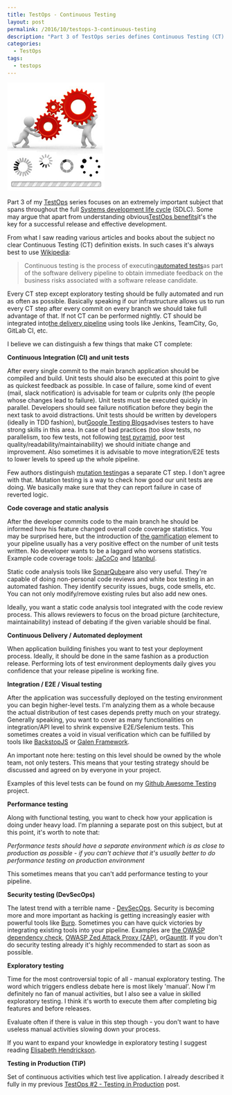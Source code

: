 ```yaml
---
title: TestOps - Continuous Testing
layout: post
permalink: /2016/10/testops-3-continuous-testing
description: "Part 3 of TestOps series defines Continuous Testing (CT) and its components within the SDLC: CI/unit tests, coverage/static analysis, automated deployment, integration/E2E/visual tests, performance, security, exploratory testing, and TiP."
categories:
  - TestOps
tags:
  - testops 
---
```


<img src="/images/blog/jquery-ajax-loader.jpg" loading="lazy" alt="">

Part 3 of my [TestOps](https://awesome-testing.com/search/label/testops) series focuses on an extremely important
subject that spans throughout the
full [Systems development life cycle](https://en.wikipedia.org/wiki/Systems_development_life_cycle) (SDLC). Some may
argue that apart from understanding
obvious[TestOps benefits](https://awesome-testing.com/2016/07/testops-missing-piece-of-puzzle.html)it's the key for a
successful release and effective development.

From what I saw reading various articles and books about the subject no clear Continuous Testing (CT) definition exists.
In such cases it's always best to use [Wikipedia](https://en.wikipedia.org/wiki/Continuous_testing):

> Continuous testing is the process of
> executing[automated tests](https://en.wikipedia.org/wiki/Test_automation "Test automation")as part of the software
> delivery pipeline to obtain immediate feedback on the business risks associated with a software release candidate.

Every CT step except exploratory testing should be fully automated and run as often as possible. Basically speaking
if our infrastructure allows us to run every CT step after every commit on every branch we should take full advantage of
that. If not CT can be performed nightly. CT should be integrated
into[the delivery pipeline](http://cdn.infoq.com/statics_s2_20150819-0313/resource/articles/orch-pipelines-jenkins/en/resources/Fig1-large.png)
using tools like Jenkins, TeamCity, Go, GitLab CI, etc.

I believe we can distinguish a few things that make CT complete:

**Continuous Integration (CI) and unit tests**

After every single commit to the main branch application should be compiled and build. Unit tests should also be
executed at this point to give as quickest feedback as possible. In case of failure, some kind of event (mail, slack
notification) is advisable for team or culprits only (the people whose changes lead to failure). Unit tests must be
executed quickly in parallel. Developers should see failure notification before they begin the next task to avoid
distractions. Unit tests should be written by developers (ideally in TDD fashion),
but[Google Testing Blogs](https://testing.googleblog.com/)advises testers to have strong skills in this area. In case of
bad practices (too slow tests, no parallelism, too few tests, not
following [test pyramid](http://martinfowler.com/bliki/TestPyramid.html), poor test quality/readability/maintainability)
we should initiate change and improvement. Also sometimes it is advisable to move integration/E2E tests to lower levels
to speed up the whole pipeline.

Few authors distinguish [mutation testing](http://pitest.org/)as a separate CT step. I don't agree with that. Mutation
testing is a way to check how good our unit tests are doing. We basically make sure that they can report failure in case
of reverted logic.

**Code coverage and static analysis**

After the developer commits code to the main branch he should be informed how his feature changed overall code coverage
statistics. You may be surprised here, but the introduction
of [the gamification](https://en.wikipedia.org/wiki/Gamification) element to your pipeline usually has a very positive
effect on the number of unit tests written. No developer wants to be a laggard who worsens statistics. Example code
coverage tools: [JaCoCo](http://www.eclemma.org/jacoco/) and [Istanbul](https://github.com/gotwarlost/istanbul).

Static code analysis tools like [SonarQube](http://www.sonarqube.org/)are also very useful. They're capable of doing
non-personal code reviews and white box testing in an automated fashion. They identify security issues, bugs, code
smells, etc. You can not only modify/remove existing rules but also add new ones.

Ideally, you want a static code analysis tool integrated with the code review process. This allows reviewers to focus on
the broad picture (architecture, maintainability) instead of debating if the given variable should be final.

**Continuous Delivery / Automated deployment**

When application building finishes you want to test your deployment process. Ideally, it should be done in the same
fashion as a production release. Performing lots of test environment deployments daily gives you confidence that your
release pipeline is working fine.

**Integration / E2E / Visual testing**

After the application was successfully deployed on the testing environment you can begin higher-level tests. I'm
analyzing them as a whole because the actual distribution of test cases depends pretty much on your strategy. Generally
speaking, you want to cover as many functionalities on integration/API level to shrink expensive E2E/Selenium tests.
This sometimes creates a void in visual verification which can be fulfilled by tools
like [BackstopJS](https://github.com/garris/BackstopJS) or [Galen Framework](http://galenframework.com/).

An important note here: testing on this level should be owned by the whole team, not only testers. This means that your
testing strategy should be discussed and agreed on by everyone in your project.

Examples of this level tests can be found on
my [Github Awesome Testing](https://github.com/slawekradzyminski/AwesomeTesting) project.

**Performance testing**

Along with functional testing, you want to check how your application is doing under heavy load. I'm planning a separate
post on this subject, but at this point, it's worth to note that:

_Performance tests should have a separate environment which is as close to production as possible - if you can't achieve
that it's usually better to do performance testing on production environment_

This sometimes means that you can't add performance testing to your pipeline.

**Security testing (DevSecOps)**

The latest trend with a terrible name - [DevSecOps](http://www.devsecops.org/). Security is becoming more and more
important as hacking is getting increasingly easier with powerful tools like [Burp](https://portswigger.net/burp/).
Sometimes you can have quick victories by integrating existing tools into your pipeline. Examples
are [the OWASP dependency check](https://www.owasp.org/index.php/OWASP_Dependency_Check), [OWASP Zed Attack Proxy (ZAP)](https://www.owasp.org/index.php/OWASP_Zed_Attack_Proxy_Project),
or[Gauntlt](http://gauntlt.org/). If you don't do security testing already it's highly recommended to start as soon as
possible.

**Exploratory testing**

Time for the most controversial topic of all - manual exploratory testing. The word which triggers endless debate here
is most likely 'manual'. Now I'm definitely no fan of manual activities, but I also see a value in skilled exploratory
testing. I think it's worth to execute them after completing big features and before releases.

Evaluate often if there is value in this step though - you don't want to have useless manual activities slowing down
your process.

If you want to expand your knowledge in exploratory testing I suggest
reading [Elisabeth Hendrickson](http://testobsessed.com/2006/04/rigorous-exploratory-testing/).

**Testing in Production (TiP)**  

Set of continuous activities which test live application. I already described it fully in my
previous [TestOps #2 - Testing in Production](https://awesome-testing.com/2016/09/testops-2-testing-in-production.html)
post.
